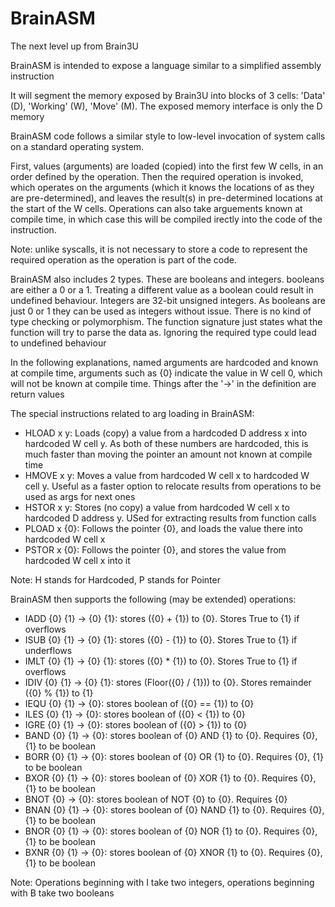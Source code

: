 # BrainASM

The next level up from Brain3U

BrainASM is intended to expose a language similar to a simplified assembly instruction

It will segment the memory exposed by Brain3U into blocks of 3 cells: 'Data' (D), 'Working' (W), 'Move' (M). The exposed memory interface is only the D memory

BrainASM code follows a similar style to low-level invocation of system calls on a standard operating system.

First, values (arguments) are loaded (copied) into the first few W cells, in an order defined by the operation. 
Then the required operation is invoked, which operates on the arguments (which it knows the locations of as they are pre-determined), and leaves the result(s) in pre-determined locations at the start of the W cells.
Operations can also take arguements known at compile time, in which case this will be compiled irectly into the code of the instruction.

Note: unlike syscalls, it is not necessary to store a code to represent the required operation as the operation is part of the code.

BrainASM also includes 2 types. These are booleans and integers. booleans are either a 0 or a 1. Treating a different value as a boolean could result in undefined behaviour. Integers are 32-bit unsigned integers. As booleans are just 0 or 1 they can be used as integers without issue. There is no kind of type checking or polymorphism. The function signature just states what the function will try to parse the data as. Ignoring the required type could lead to undefined behaviour

In the following explanations, named arguments are hardcoded and known at compile time, arguments such as {0} indicate the value in W cell 0, which will not be known at compile time. Things after the '->' in the definition are return values

The special instructions related to arg loading in BrainASM:
- HLOAD x y: Loads (copy) a value from a hardcoded D address x into hardcoded W cell y. As both of these numbers are hardcoded, this is much faster than moving the pointer an amount not known at compile time
- HMOVE x y: Moves a value from hardcoded W cell x to hardcoded W cell y. Useful as a faster option to relocate results from operations to be used as args for next ones
- HSTOR x y: Stores (no copy) a value from hardcoded W cell x to hardcoded D address y. USed for extracting results from function calls
- PLOAD x {0}: Follows the pointer {0}, and loads the value there into hardcoded W cell x
- PSTOR x {0}: Follows the pointer {0}, and stores the value from hardcoded W cell x into it


Note: H stands for Hardcoded, P stands for Pointer


BrainASM then supports the following (may be extended) operations:
- IADD {0} {1} -> {0} {1}: stores ({0} + {1}) to {0}. Stores True to {1} if overflows
- ISUB {0} {1} -> {0} {1}: stores ({0} - {1}) to {0}. Stores True to {1} if underflows
- IMLT {0} {1} -> {0} {1}: stores ({0} * {1}) to {0}. Stores True to {1} if overflows
- IDIV {0} {1} -> {0} {1}: stores (Floor({0} / {1})) to {0}. Stores remainder ({0} % {1}) to {1}
- IEQU {0} {1} -> {0}: stores boolean of ({0} == {1}) to {0}
- ILES {0} {1} -> {0}: stores boolean of ({0} < {1}) to {0}
- IGRE {0} {1} -> {0}: stores boolean of ({0} > {1}) to {0}
- BAND {0} {1} -> {0}: stores boolean of {0} AND {1} to {0}. Requires {0}, {1} to be boolean
- BORR {0} {1} -> {0}: stores boolean of {0} OR {1} to {0}. Requires {0}, {1} to be boolean
- BXOR {0} {1} -> {0}: stores boolean of {0} XOR {1} to {0}. Requires {0}, {1} to be boolean
- BNOT {0} -> {0}: stores boolean of NOT {0} to {0}. Requires {0}
- BNAN {0} {1} -> {0}: stores boolean of {0} NAND {1} to {0}. Requires {0}, {1} to be boolean
- BNOR {0} {1} -> {0}: stores boolean of {0} NOR {1} to {0}. Requires {0}, {1} to be boolean
- BXNR {0} {1} -> {0}: stores boolean of {0} XNOR {1} to {0}. Requires {0}, {1} to be boolean

Note: Operations beginning with I take two integers, operations beginning with B take two booleans